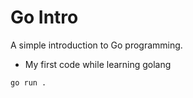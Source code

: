 # Go Intro

A simple introduction to Go programming.

- My first code while learning golang


```bash
go run .
```
